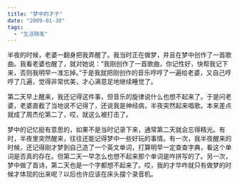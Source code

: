 ```yaml
---
title: "梦中的才子"
date: "2009-01-30"
tags: 
  - "生活随笔"
---
```


半夜的时候，老婆一翻身把我弄醒了。我当时正在做梦，并且在梦中创作了一首歌曲。我看老婆也醒了，就对她说：“我刚创作了一首歌曲，你记性好，快帮我记下来，否则我明早一准忘掉。”于是我就把刚创作的音乐哼哼了一遍给老婆，又自己哼哼了几遍，觉得非常优美，才心满意足地继续睡觉了。  

第二天早上醒来，我还记得这件事，但音乐的旋律说什么也想不起来了。于是问老婆，老婆直截了当地说不记得了，还说我是神经病，半夜突然起来唱歌。本来差点就成了周杰伦第二了，哎，就这么被打击了。

梦中的记忆挺有意思的，如果不是当时记录下来，通常第二天就会忘得精光。有时，半夜里突然醒来，往往还能记得梦中一些好玩的事情。有一次，我半夜醒来的时候，还记得刚才梦到自己造了一个英文单词，打算明早一定查查字典，看这个单词是否真的存在。但第二天一早怎么也想不起来那个单词是咋拼写的了。另一次，梦中做了首诗，第二天也是一个字都想不起来了。哎，我的才华咋就只有做梦的时候才体现的出来呢？以后也许应该在床头摆个录音机。  

